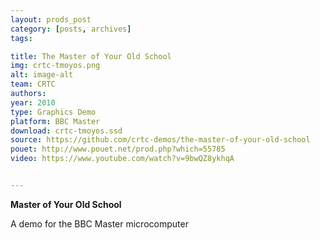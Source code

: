 ```yaml
---
layout: prods_post
category: [posts, archives]
tags: 

title: The Master of Your Old School
img: crtc-tmoyos.png
alt: image-alt
team: CRTC
authors: 
year: 2010
type: Graphics Demo
platform: BBC Master
download: crtc-tmoyos.ssd
source: https://github.com/crtc-demos/the-master-of-your-old-school
pouet: http://www.pouet.net/prod.php?which=55785
video: https://www.youtube.com/watch?v=9bwQZ8ykhqA


---
```


**Master of Your Old School**

A demo for the BBC Master microcomputer

